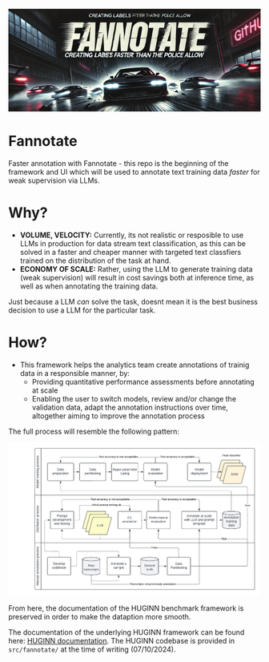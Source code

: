 ![Banner](bin/banner2.png)
# Fannotate
 Faster annotation with Fannotate - this repo is the beginning of the framework and UI which will be used to annotate text training data _faster_ for weak supervision via LLMs.

# Why?
 - **VOLUME, VELOCITY:** Currently, its not realistic or resposible to use LLMs in production for data stream text classification, as this can be solved in a faster and cheaper manner with targeted text classfiers trained on the distribution of the task at hand. 
- **ECONOMY OF SCALE:** Rather, using the LLM to generate training data (weak supervision) will result in cost savings both at inference time, as well as when annotating the training data.

Just because a LLM _can_ solve the task, doesnt mean it is the best business decision to use a LLM for the particular task.

# How?
- This framework helps the analytics team create annotations of trainig data in a responsible manner, by:
    - Providing quantitative performance assessments before annotating at scale 
    - Enabling the user to switch models, review and/or change the validation data, adapt the annotation instructions over time, altogether aiming to improve the annotation process

The full process will resemble the following pattern:

![Annotation](bin/ICL_annotation.png)


From here, the documentation of the HUGINN benchmark framework is preserved in order to make the dataption more smooth. 

The documentation of the underlying HUGINN framework can be found here: [HUGINN documentation](HUGINN.md). The HUGINN codebase is provided in ``src/fannotate/`` at the time of writing (07/10/2024).
